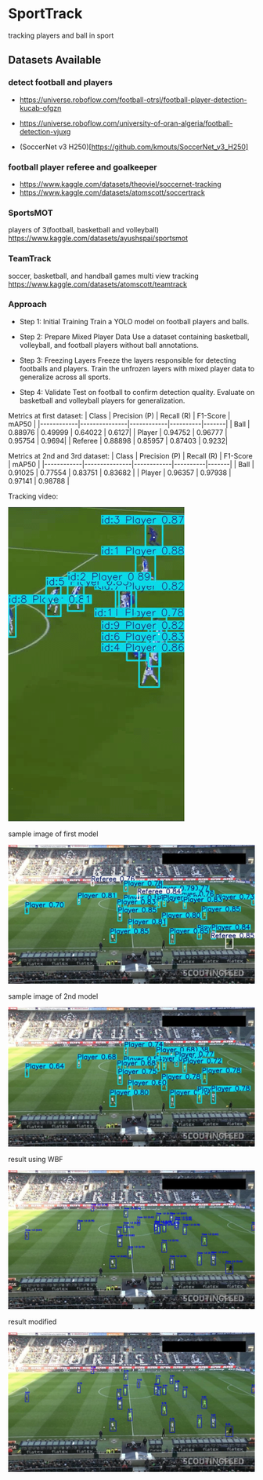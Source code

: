 # SportTrack
tracking players and ball in sport

## Datasets Available
### detect football and players
* https://universe.roboflow.com/football-otrsl/football-player-detection-kucab-ofgzn
* https://universe.roboflow.com/university-of-oran-algeria/football-detection-vjuxg

* (SoccerNet v3 H250)[https://github.com/kmouts/SoccerNet_v3_H250]
### football player referee and goalkeeper
* https://www.kaggle.com/datasets/theoviel/soccernet-tracking
* https://www.kaggle.com/datasets/atomscott/soccertrack

### SportsMOT
players of 3(football, basketball and volleyball)
https://www.kaggle.com/datasets/ayushspai/sportsmot

### TeamTrack
soccer, basketball, and handball games
multi view tracking
https://www.kaggle.com/datasets/atomscott/teamtrack


### Approach
* Step 1: Initial Training
Train a YOLO model on football players and balls.

* Step 2: Prepare Mixed Player Data
Use a dataset containing basketball, volleyball, and football players without ball annotations.

* Step 3: Freezing Layers
Freeze the layers responsible for detecting footballs and players.
Train the unfrozen layers with mixed player data to generalize across all sports.

* Step 4: Validate
Test on football to confirm detection quality.
Evaluate on basketball and volleyball players for generalization.


Metrics at first dataset:
| Class      | Precision (P) | Recall (R) | F1-Score | mAP50 |
|------------|---------------|------------|----------|-------|
| Ball       | 0.88976       | 0.49999    | 0.64022  | 0.6127|
| Player     | 0.94752       | 0.96777    | 0.95754  | 0.9694|
| Referee    | 0.88898       | 0.85957    | 0.87403  | 0.9232|


Metrics at 2nd and 3rd dataset:
| Class      | Precision (P) | Recall (R) | F1-Score | mAP50 |
|------------|---------------|------------|----------|-------|
| Ball       | 0.91025       | 0.77554    | 0.83751  | 0.83682 |
| Player     | 0.96357       | 0.97938    | 0.97141  | 0.98788 |



Tracking video:

![Demo](assets/demo.gif)

sample image of first model

![Alt Text](assets/image1.jpg)

sample image of 2nd model

![Alt Text](assets/image2.jpg)

result using WBF

![Alt Text](assets/WBF.jpg)

result modified

![Alt Text](assets/WBF_improved.jpg)

